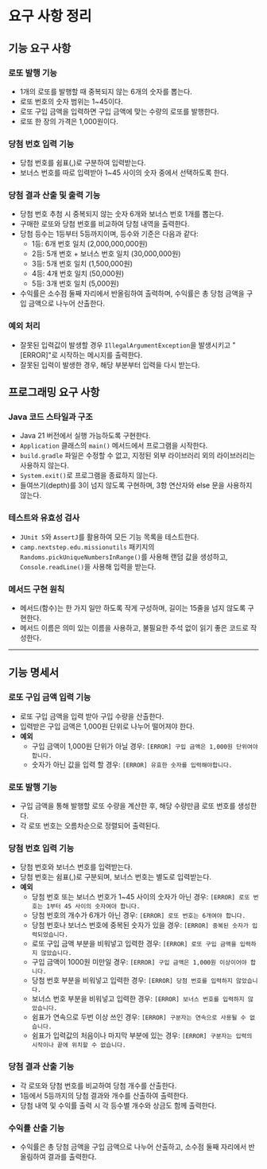 # 요구 사항 정리

## 기능 요구 사항

### 로또 발행 기능
- 1개의 로또를 발행할 때 중복되지 않는 6개의 숫자를 뽑는다.
- 로또 번호의 숫자 범위는 1~45이다.
- 로또 구입 금액을 입력하면 구입 금액에 맞는 수량의 로또를 발행한다.
- 로또 한 장의 가격은 1,000원이다.

### 당첨 번호 입력 기능
- 당첨 번호를 쉼표(,)로 구분하여 입력받는다.
- 보너스 번호를 따로 입력받아 1~45 사이의 숫자 중에서 선택하도록 한다.

### 당첨 결과 산출 및 출력 기능
- 당첨 번호 추첨 시 중복되지 않는 숫자 6개와 보너스 번호 1개를 뽑는다.
- 구매한 로또와 당첨 번호를 비교하여 당첨 내역을 출력한다.
- 당첨 등수는 1등부터 5등까지이며, 등수와 기준은 다음과 같다:
    - 1등: 6개 번호 일치 (2,000,000,000원)
    - 2등: 5개 번호 + 보너스 번호 일치 (30,000,000원)
    - 3등: 5개 번호 일치 (1,500,000원)
    - 4등: 4개 번호 일치 (50,000원)
    - 5등: 3개 번호 일치 (5,000원)
- 수익률은 소수점 둘째 자리에서 반올림하여 출력하며, 수익률은 총 당첨 금액을 구입 금액으로 나누어 산출한다.

### 예외 처리
- 잘못된 입력값이 발생할 경우 `IllegalArgumentException`을 발생시키고 "[ERROR]"로 시작하는 메시지를 출력한다.
- 잘못된 입력이 발생한 경우, 해당 부분부터 입력을 다시 받는다.

## 프로그래밍 요구 사항

### Java 코드 스타일과 구조
- Java 21 버전에서 실행 가능하도록 구현한다.
- `Application` 클래스의 `main()` 메서드에서 프로그램을 시작한다.
- `build.gradle` 파일은 수정할 수 없고, 지정된 외부 라이브러리 외의 라이브러리는 사용하지 않는다.
- `System.exit()`로 프로그램을 종료하지 않는다.
- 들여쓰기(depth)를 3이 넘지 않도록 구현하며, 3항 연산자와 else 문을 사용하지 않는다.

### 테스트와 유효성 검사
- `JUnit 5`와 `AssertJ`를 활용하여 모든 기능 목록을 테스트한다.
- `camp.nextstep.edu.missionutils` 패키지의 `Randoms.pickUniqueNumbersInRange()`를 사용해 랜덤 값을 생성하고, `Console.readLine()`을 사용해 입력을 받는다.

### 메서드 구현 원칙
- 메서드(함수)는 한 가지 일만 하도록 작게 구성하며, 길이는 15줄을 넘지 않도록 구현한다.
- 메서드 이름은 의미 있는 이름을 사용하고, 불필요한 주석 없이 읽기 좋은 코드로 작성한다.

---

## 기능 명세서

### 로또 구입 금액 입력 기능
- 로또 구입 금액을 입력 받아 구입 수량을 산출한다.
- 입력받은 구입 금액은 1,000원 단위로 나누어 떨어져야 한다.
- **예외**
    - 구입 금액이 1,000원 단위가 아닐 경우: `[ERROR] 구입 금액은 1,000원 단위여야 합니다.`
    - 숫자가 아닌 값을 입력 할 경우: `[ERROR] 유효한 숫자를 입력해야합니다.`

### 로또 발행 기능
- 구입 금액을 통해 발행할 로또 수량을 계산한 후, 해당 수량만큼 로또 번호를 생성한다.
- 각 로또 번호는 오름차순으로 정렬되어 출력된다.

### 당첨 번호 입력 기능
- 당첨 번호와 보너스 번호를 입력받는다.
- 당첨 번호는 쉼표(,)로 구분되며, 보너스 번호는 별도로 입력받는다.
- **예외**
    - 당첨 번호 또는 보너스 번호가 1~45 사이의 숫자가 아닌 경우: `[ERROR] 로또 번호는 1부터 45 사이의 숫자여야 합니다.`
    - 당첨 번호의 개수가 6개가 아닌 경우: `[ERROR] 로또 번호는 6개여야 합니다.`
    - 당첨 번호나 보너스 번호에 중복된 숫자가 있을 경우: `[ERROR] 중복된 숫자가 입력되었습니다.`
    - 로또 구입 금액 부분을 비워넣고 입력한 경우: `[ERROR] 로또 구입 금액을 입력하지 않았습니다.`
    - 구입 금액이 1000원 미만일 경우: `[ERROR] 구입 금액은 1,000원 이상이어야 합니다.`
    - 당첨 번호 부분을 비워넣고 입력한 경우: `[ERROR] 당첨 번호를 입력하지 않았습니다.`
    - 보너스 번호 부분을 비워넣고 입력한 경우: `[ERROR] 보너스 번호를 입력하지 않았습니다.`
    - 쉼표가 연속으로 두번 이상 쓰인 경우: `[ERROR] 구분자는 연속으로 사용될 수 없습니다.`
    - 쉼표가 입력값의 처음이나 마지막 부분에 있는 경우: `[ERROR] 구분자는 입력의 시작이나 끝에 위치할 수 없습니다.`

### 당첨 결과 산출 기능
- 각 로또와 당첨 번호를 비교하여 당첨 개수를 산출한다.
- 1등에서 5등까지의 당첨 결과와 개수를 산출하여 출력한다.
- 당첨 내역 및 수익률 출력 시 각 등수별 개수와 상금도 함께 출력한다.

### 수익률 산출 기능
- 수익률은 총 당첨 금액을 구입 금액으로 나누어 산출하고, 소수점 둘째 자리에서 반올림하여 결과를 출력한다.